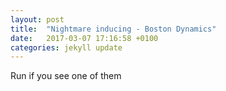 ```yaml
---
layout: post
title:  "Nightmare inducing - Boston Dynamics"
date:   2017-03-07 17:16:58 +0100
categories: jekyll update
---
```


Run if you see one of them


